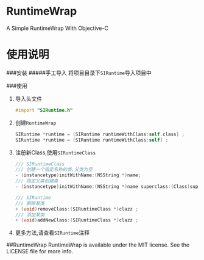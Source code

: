# RuntimeWrap
A Simple RuntimeWrap With Objective-C

使用说明
====
###安装
#####手工导入
将项目目录下`SIRuntime`导入项目中

###使用
1. 导入头文件

	```objective-c
	#import "SIRuntime.h"
	```
	
2. 创建`RuntimeWrap`

	```objective-c
	SIRuntime *runtime = [SIRuntime runtimeWithClass:self.class] ;
	SIRuntime *runtime = [SIRuntime runtimeWithClass:self] ;
	```
	
3. 注册新Class,使用`SIRuntimeClass`

	```objective-c
	/// SIRuntimeClass
	/// 创建一个指定名称的类,父类为空
	- (instancetype)initWithName:(NSString *)name;
	/// 指定父类创建类
	- (instancetype)initWithName:(NSString *)name superclass:(Class)superclass;

	/// SIRuntime
	/// 删除某类
	+ (void)removeClass:(SIRuntimeClass *)clazz ;
	/// 添加某类
	+ (void)addNewClass:(SIRuntimeClass *)clazz ;
	```
	
4. 更多方法,请查看`SIRuntime`注释
	
##RuntimeWrap
RuntimeWrap is available under the MIT license. See the LICENSE file for more info.
	

	